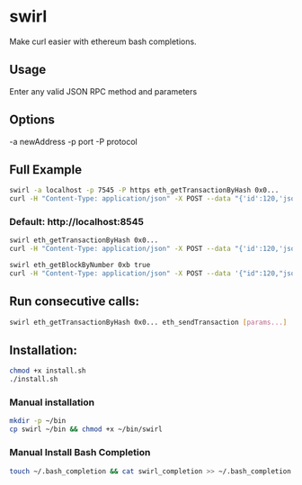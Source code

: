 # swirl
Make curl easier with ethereum bash completions.

## Usage
Enter any valid JSON RPC method and parameters

## Options
-a newAddress
-p port
-P protocol

## Full Example
```bash
swirl -a localhost -p 7545 -P https eth_getTransactionByHash 0x0...
curl -H "Content-Type: application/json" -X POST --data "{'id':120,'jsonrpc':'2.0','method':'eth_getTransactionByHash','params':'0x0..'}" https://localhost:7545
```

### Default: http://localhost:8545
```bash
swirl eth_getTransactionByHash 0x0...
curl -H "Content-Type: application/json" -X POST --data "{'id':120,'jsonrpc':'2.0','method':'eth_getTransactionByHash','params':'0x0..'}" http://localhost:8545
```

```bash
swirl eth_getBlockByNumber 0xb true
curl -H "Content-Type: application/json" -X POST --data '{"id":120,"jsonrpc":"2.0","method":"eth_getBlockByNumber","params":["0xb", true]}' http://localhost:8545
```

## Run consecutive calls:
```bash
swirl eth_getTransactionByHash 0x0... eth_sendTransaction [params...]
```

## Installation:
```bash
chmod +x install.sh
./install.sh
```

### Manual installation
```bash
mkdir -p ~/bin
cp swirl ~/bin && chmod +x ~/bin/swirl
```

### Manual Install Bash Completion
```bash
touch ~/.bash_completion && cat swirl_completion >> ~/.bash_completion && source ~/.bashrc
```
